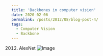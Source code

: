 ```yaml
---
title: 'Backbones in computer vision'
date: 2020-02-06
permalink: /posts/2012/08/blog-post-4/
tags:
  - Computer Vision
  - Backbone
---
```


2012. AlexNet
![Image](https://github.com/Robert-BoMiao/Robert-BoMiao.github.io/images/blog_images/alexnet.png)

